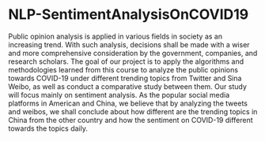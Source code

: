 # NLP-SentimentAnalysisOnCOVID19
Public opinion analysis is applied in various fields in society as an increasing trend. With such analysis, decisions shall be made with a wiser and more comprehensive consideration by the government, companies, and research scholars. The goal of our project is to apply the algorithms and methodologies learned from this course to analyze the public opinions towards COVID-19 under different trending topics from Twitter and Sina Weibo, as well as conduct a comparative study between them. Our study will focus mainly on sentiment analysis. As the popular social media platforms in American and China, we believe that by analyzing the tweets and weibos, we shall conclude about how different are the trending topics in China from the other country and how the sentiment on COVID-19 different towards the topics daily.